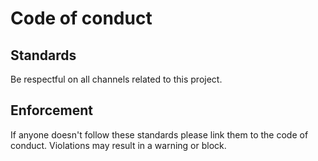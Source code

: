 # Code of conduct

## Standards

Be respectful on all channels related to this project.

## Enforcement

If anyone doesn't follow these standards please link them to the code of conduct.
Violations may result in a warning or block.
